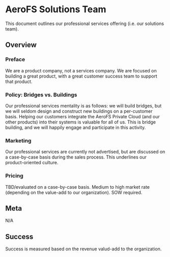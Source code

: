 # AeroFS Solutions Team

This document outlines our professional services offering (i.e. our solutions
team).

## Overview

### Preface

We are a product company, not a services company. We are focused on building a
great product, with a great customer success team to support that product.

### Policy: Bridges vs. Buildings

Our professional services mentality is as follows: we will build bridges, but
we will seldom design and construct new buildings on a per-customer basis.
Helping our customers integrate the AeroFS Private Cloud (and our other
products) into their systems is valuable for all of us. This is bridge
building, and we will happily engage and participate in this activity.

### Marketing

Our professional services are currently not advertised, but are discussed on a
case-by-case basis during the sales process. This underlines our
product-oriented culture.

### Pricing

TBD/evaluated on a case-by-case basis. Medium to high market rate (depending
on the value-add to our organization). SOW required.

## Meta

N/A

## Success

Success is measured based on the revenue valud-add to the organization.
